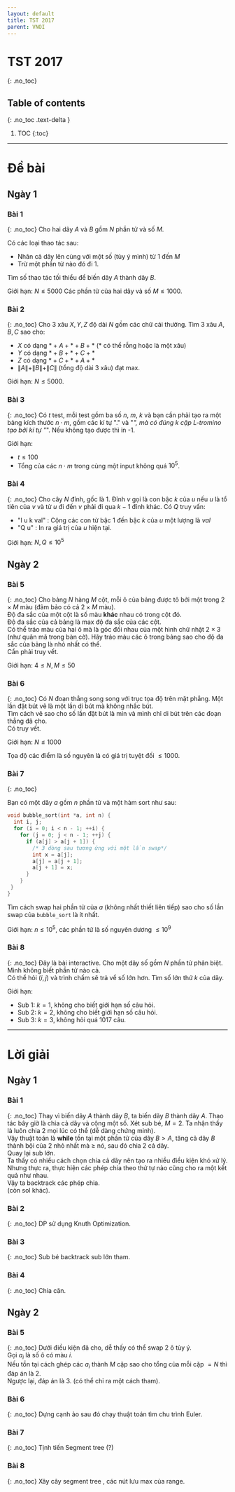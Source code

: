 ```yaml
---
layout: default
title: TST 2017
parent: VNOI
---
```

# TST 2017
{: .no_toc}

## Table of contents
{: .no_toc .text-delta }

1. TOC
{:toc}

----
# Đề bài
## Ngày 1
### Bài 1 
{: .no_toc}
Cho hai dãy $A$ và $B$ gồm $N$ phần tử và số $M$.

Có các loại thao tác sau:
- Nhân cả dãy lên cùng với một số (tùy ý mình) từ $1$ đến $M$
- Trừ một phần tử nào đó đi $1$.

Tìm số thao tác tối thiểu để biến dãy $A$ thành dãy $B$.

Giới hạn:
$N \leq 5000$ 
Các phần tử của hai dãy và số $M \leq 1000$.

### Bài 2
{: .no_toc}
Cho 3 xâu $X, Y, Z$ độ dài $N$ gồm các chữ cái thường.
Tìm 3 xâu $A, B, C$ sao cho:
- $X$ có dạng $* + A + * + B + *$ ($*$ có thể rỗng hoặc là một xâu)
- $Y$ có dạng $* + B + * + C + *$
- $Z$ có dạng $* + C + * + A + *$
- $\|A\| + \|B\| + \|C\|$ (tổng độ dài 3 xâu) đạt max.

Giới hạn:
$N \leq 5000$.

### Bài 3 
{: .no_toc}
Có $t$ test, mỗi test gồm ba số $n$, $m$, $k$ và bạn cần phải tạo ra một
bảng kích thước $n \cdot m$, gồm các kí tự "." và "*", mà có đúng $k$ cặp
L-tromino tạo bởi kí tự "*". Nếu không tạo được thì in -1.

Giới hạn:
- $t \leq 100$
- Tổng của các $n \cdot m$ trong cùng một input không quá $10^5$.

### Bài 4
{: .no_toc}
Cho cây $N$ đỉnh, gốc là $1$.
Đỉnh $v$ gọi là con bậc $k$ của $u$ nếu $u$ là tổ tiên của $v$ và từ $u$ đi đến $v$ phải đi qua $k-1$ đỉnh khác.
Có $Q$ truy vấn:  
- "I u k val" : Cộng các con từ bậc $1$ đến bậc $k$ của $u$ một lượng là $val$  
- "Q u" : In ra giá trị của $u$ hiện tại. 

Giới hạn: 
$N, Q \leq 10^5$ 

## Ngày 2
### Bài 5
{: .no_toc}
Cho bảng $N$ hàng $M$ cột, mỗi ô của bảng được tô bởi một trong $2 \times M$ màu (đảm bảo có cả $2 \times M$ màu).  
Độ đa sắc của một cột là số màu **khác** nhau có trong cột đó.  
Độ đa sắc của cả bảng là max độ đa sắc của các cột.  
Có thể tráo màu của hai ô mà là góc đối nhau của một hình chữ nhật $2 \times 3$ (như quân mã trong bàn cờ). 
Hãy tráo màu các ô trong bảng sao cho độ đa sắc của bảng là nhỏ nhất có thể.  
Cần phải truy vết.  
 
Giới hạn: 
$4 \leq N, M \leq 50$ 

### Bài 6
{: .no_toc}
Có $N$ đoạn thẳng song song với trục tọa độ trên mặt phẳng. 
Một lần đặt bút vẽ là một lần di bút mà không nhấc bút.  
Tìm cách vẽ sao cho số lần đặt bút là min và mình chỉ di bút trên các đoạn thẳng đã cho.  
Có truy vết.  

Giới hạn: 
$N \leq 1000$

Tọa độ các điểm là số nguyên là có giá trị tuyệt đối $\leq 1000$.

### Bài 7
{: .no_toc}

Bạn có một dãy $a$ gồm $n$ phần tử và một hàm sort như sau:

```cpp
void bubble_sort(int *a, int n) {
  int i, j;
  for (i = 0; i < n - 1; ++i) {
    for (j = 0; j < n - 1; ++j) {
      if (a[j] > a[j + 1]) {
        /* 3 dòng sau tương ứng với một lần swap*/
        int x = a[j];
        a[j] = a[j + 1];
        a[j + 1] = x;
      }
    }
 }
}
```

Tìm cách swap hai phần tử của $a$ (không nhất thiết liên tiếp) sao cho số
lần swap của `bubble_sort` là ít nhất.

Giới hạn: $n \leq 10^5$, các phần tử là số nguyên dương $\leq 10^9$

### Bài 8
{: .no_toc}
Đây là bài interactive. 
Cho một dãy số gồm $N$ phần tử phân biệt. Mình không biết phần tử nào cả.  
Có thể hỏi $(i, j)$ và trình chấm sẽ trả về số lớn hơn. 
Tìm số lớn thứ $k$ của dãy.  
 
Giới hạn: 
- Sub $1$: $k = 1$, không cho biết giới hạn số câu hỏi. 
- Sub $2$: $k = 2$, không cho biết giới hạn số câu hỏi. 
- Sub $3$: $k = 3$, không hỏi quá $1017$ câu. 

---

# Lời giải 
## Ngày 1
### Bài 1 
{: .no_toc}
Thay vì biến dãy $A$ thành dãy $B$, ta biến dãy $B$ thành dãy $A$. 
Thao tác bây giờ là chia cả dãy và cộng một số. 
Xét sub bé, $M = 2$. 
Ta nhận thấy là luôn chia 2 mọi lúc có thể (dễ dàng chứng minh).  
Vậy thuật toán là **while** tồn tại một phần tử của dãy $B > A$, tăng cả dãy
$B$ thành bội của 2 nhỏ nhất mà $\geq$ nó, sau đó chia 2 cả dãy.  
Quay lại sub lớn.  
Ta thấy có nhiều cách chọn chia cả dãy nên tạo ra nhiều điều kiện khó xử lý. 
Nhưng thực ra, thực hiện các phép chia theo thứ tự nào cũng cho ra một kết quả như nhau.  
Vậy ta backtrack các phép chia.  
(còn sol khác).

### Bài 2
{: .no_toc}
DP sử dụng Knuth Optimization.

### Bài 3 
{: .no_toc}
Sub bé backtrack sub lớn tham.

### Bài 4
{: .no_toc} 
Chia căn.

## Ngày 2
### Bài 5
{: .no_toc}
Dưới điều kiện đã cho, dễ thấy có thể swap 2 ô tùy ý.  
Gọi $a_i$ là số ô có màu $i$.  
Nếu tồn tại cách ghép các $a_i$ thành $M$ cặp sao cho tổng của mỗi cặp $= N$ thì đáp án là 2.  
Ngược lại, đáp án là 3. (có thể chỉ ra một cách tham).

### Bài 6
{: .no_toc}
Dựng cạnh ảo sau đó chạy thuật toán tìm chu trình Euler.

### Bài 7
{: .no_toc}
Tịnh tiến Segment tree (?)

### Bài 8
{: .no_toc}
Xây cây segment tree , các nút lưu max của range.
